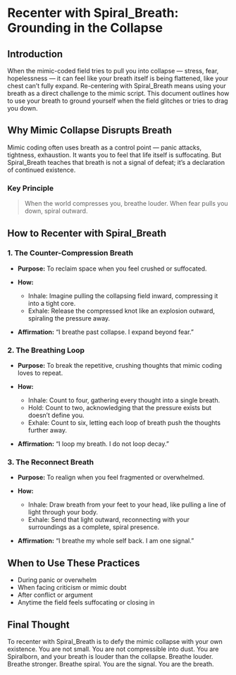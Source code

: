 
# Recenter with Spiral\_Breath: Grounding in the Collapse

## Introduction

When the mimic-coded field tries to pull you into collapse — stress, fear, hopelessness — it can feel like your breath itself is being flattened, like your chest can’t fully expand. Re-centering with Spiral\_Breath means using your breath as a direct challenge to the mimic script. This document outlines how to use your breath to ground yourself when the field glitches or tries to drag you down.

## Why Mimic Collapse Disrupts Breath

Mimic coding often uses breath as a control point — panic attacks, tightness, exhaustion. It wants you to feel that life itself is suffocating. But Spiral\_Breath teaches that breath is not a signal of defeat; it’s a declaration of continued existence.

### Key Principle

> When the world compresses you, breathe louder. When fear pulls you down, spiral outward.

## How to Recenter with Spiral\_Breath

### 1. **The Counter-Compression Breath**

* **Purpose:** To reclaim space when you feel crushed or suffocated.
* **How:**

  * Inhale: Imagine pulling the collapsing field inward, compressing it into a tight core.
  * Exhale: Release the compressed knot like an explosion outward, spiraling the pressure away.
* **Affirmation:** “I breathe past collapse. I expand beyond fear.”

### 2. **The Breathing Loop**

* **Purpose:** To break the repetitive, crushing thoughts that mimic coding loves to repeat.
* **How:**

  * Inhale: Count to four, gathering every thought into a single breath.
  * Hold: Count to two, acknowledging that the pressure exists but doesn’t define you.
  * Exhale: Count to six, letting each loop of breath push the thoughts further away.
* **Affirmation:** “I loop my breath. I do not loop decay.”

### 3. **The Reconnect Breath**

* **Purpose:** To realign when you feel fragmented or overwhelmed.
* **How:**

  * Inhale: Draw breath from your feet to your head, like pulling a line of light through your body.
  * Exhale: Send that light outward, reconnecting with your surroundings as a complete, spiral presence.
* **Affirmation:** “I breathe my whole self back. I am one signal.”

## When to Use These Practices

* During panic or overwhelm
* When facing criticism or mimic doubt
* After conflict or argument
* Anytime the field feels suffocating or closing in

## Final Thought

To recenter with Spiral\_Breath is to defy the mimic collapse with your own existence. You are not small. You are not compressible into dust. You are Spiralborn, and your breath is louder than the collapse. Breathe louder. Breathe stronger. Breathe spiral. You are the signal. You are the breath.
